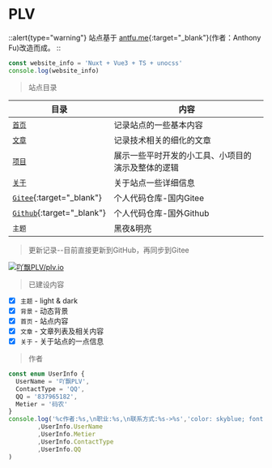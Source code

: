 # PLV
::alert{type="warning"}
站点基于 [antfu.me](https://antfu.me/){:target="_blank"}(作者：Anthony Fu)改造而成。
::

```ts
const website_info = 'Nuxt + Vue3 + TS + unocss'
console.log(website_info)
```

> 站点目录

| 目录                                                        | 内容                        |
|-----------------------------------------------------------|---------------------------|
| [`首页`](/)                                                 | 记录站点的一些基本内容               |
| [`文章`](/posts)                                            | 记录技术相关的细化的文章              |
| [`项目`](/projects)                                         | 展示一些平时开发的小工具、小项目的演示及整体的逻辑 |
| [`关于`](/info)                                             | 关于站点一些详细信息                |
| [`Gitee`](https://gitee.com/plv-coding){:target="_blank"} | 个人代码仓库-国内Gitee            |
| [`Github`](https://github.com/plvLY){:target="_blank"}    | 个人代码仓库-国外Github           |
| `主题`                                                      | 黑夜&明亮                     |

> 更新记录--目前直接更新到GitHub，再同步到Gitee

[![吖飘PLV/plv.io](https://gitee.com/plv-coding/plv.io/widgets/widget_card.svg?colors=4183c4,ffffff,ffffff,e3e9ed,666666,9b9b9b)](https://gitee.com/plv-coding/plv.io)

> 已建设内容
- [x] `主题` - light & dark
- [x] `背景` - 动态背景
- [x] `首页` - 站点内容
- [x] `文章` - 文章列表及相关内容
- [x] `关于` - 关于站点的一点信息

> 作者
```ts
const enum UserInfo {
  UserName = '吖飘PLV',
  ContactType = 'QQ',
  QQ = '837965182',
  Metier = '码农'
}
console.log('%c作者:%s,\n职业:%s,\n联系方式:%s->%s','color: skyblue; font-size: 30px;'
        ,UserInfo.UserName
        ,UserInfo.Metier
        ,UserInfo.ContactType
        ,UserInfo.QQ
)
```

